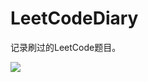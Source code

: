 # LeetCodeDiary
记录刷过的LeetCode题目。

[![](https://img.shields.io/badge/juejin-MrGeekr-blue.svg)](https://juejin.im/user/5ae19cc3f265da0b845521aa)
